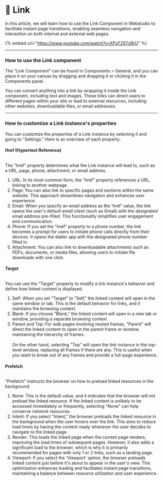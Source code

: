 # 🔗 Link

In this article, we will learn how to use the Link Component in Webstudio to facilitate instant page transitions, enabling seamless navigation and interaction on both internal and external web pages.

{% embed url="https://www.youtube.com/watch?v=XPzFZ67zRrU" %}

***

### How to use the Link component

The "Link Component" can be found in Components > General, and you can place it on your canvas by dragging and dropping it or clicking it in the Components panel.

You can convert anything into a link by wrapping it inside the Link component, including text and images. These links can direct users to different pages within your site or lead to external resources, including other websites, downloadable files, or email addresses.

***

### How to customize a Link instance's properties

You can customize the properties of a Link instance by selecting it and going to "Settings." Here is an overview of each property:

#### Href (Hypertext Reference)

<figure><img src="../../.gitbook/assets/Mask_group_IidxWSFrpfv1FljERzYHo.avif" alt=""><figcaption></figcaption></figure>

The "href" property determines what the Link instance will lead to, such as a URL, page, phone, attachment, or email address.

1. URL: In its most common form, the "href" property references a URL, linking to another webpage.
2. Page: You can also link to specific pages and sections within the same website. This approach streamlines navigation and enhances user experience.
3. Email: When you specify an email address as the 'href' value, the link opens the user's default email client (such as Gmail) with the designated email address pre-filled. This functionality simplifies user engagement and communication.
4. Phone: If you set the "href" property to a phone number, the link becomes a prompt for users to initiate phone calls directly from their devices. It opens the dialler app with the designated phone number filled in.
5. Attachment: You can also link to downloadable attachments such as PDFs, documents, or media files, allowing users to initiate file downloads with one click.

#### Target

<figure><img src="../../.gitbook/assets/Mask_group-1_E-3k5yfSy8NojJjjkjPZl.avif" alt=""><figcaption></figcaption></figure>

You can use the "Target" property to modify a link instance's behavior and define how linked content is displayed.

1. Self: When you set "Target" to "Self," the linked content will open in the same window or tab. This is the default behavior for links, and it maintains the browsing context.
2. Blank: If you choose "Blank," the linked content will open in a new tab or window, providing a separate browsing context.
3. Parent and Top: For web pages involving nested frames, "Parent" will direct the linked content to open in the parent frame or window, maintaining the hierarchy of frames.\
   \
   On the other hand, selecting "Top" will open the link instance in the top-level window, replacing all frames if there are any. This is useful when you want to break out of any frames and provide a full-page experience.

#### Prefetch

<figure><img src="../../.gitbook/assets/Mask_group-2_9wlKH3AlsVuvSJJcKDzK0.avif" alt=""><figcaption></figcaption></figure>

"Prefetch" instructs the browser on how to preload linked resources in the background.

1. None: This is the default value, and it indicates that the browser will not preload the linked resource. If the linked content is unlikely to be accessed immediately or frequently, selecting "None" can help conserve network resources.
2. Intent: If you select "Intent," the browser preloads the linked resource in the background when the user hovers over the link. This aims to reduce load times by having the content ready whenever the user decides to navigate to the linked page.
3. Render: This loads the linked page when the current page renders, improving the load times of subsequent pages. However, it also adds a significant load to the browser, which is why it is primarily recommended for pages with only 1 or 2 links, such as a landing page.
4. Viewport: If you select the 'Viewport' option, the browser preloads linked content just before it's about to appear in the user's view. This optimization enhances loading and facilitates instant page transitions, maintaining a balance between resource utilization and user experience.
